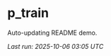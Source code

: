 # p_train

Auto-updating README demo.

<!--START_SECTION:status-->
_Last run: 2025-10-06 03:05 UTC_
<!--END_SECTION:status-->























































































































































































































































































































































































































































































































































































































































































































































































































































































































































































































